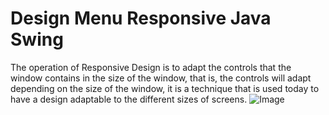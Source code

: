 # Design Menu Responsive Java Swing
The operation of Responsive Design is to adapt the controls that the window contains in the size of the window, that is, the controls will adapt depending on the size of the window, it is a technique that is used today to have a design adaptable to the different sizes of screens.
![Image](https://github.com/BrunoBeltreGuzman/DesignMenuResponsiveJavaSwing/blob/master/Screenshots1.png)
